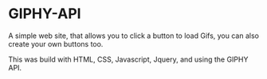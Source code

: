 # GIPHY-API

A simple web site, that allows you to click a button to load Gifs, you can also create your own buttons too.

This was build with HTML, CSS, Javascript, Jquery, and using the GIPHY API.